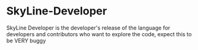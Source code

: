 # SkyLine-Developer
SkyLine Developer is the developer's release of the language for developers and contributors who want to explore the code, expect this to be VERY buggy
